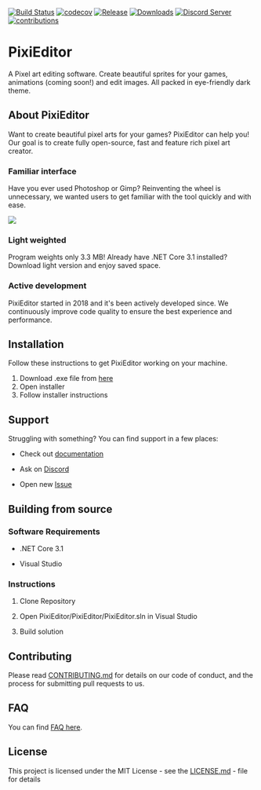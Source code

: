 [![Build Status](https://img.shields.io/azure-devops/build/flabbet/PixiEditor/6/master)](https://dev.azure.com/flabbet/PixiEditor/_build?definitionId=6) 
[![codecov](https://codecov.io/gh/PixiEditor/PixiEditor/branch/master/graph/badge.svg)](https://codecov.io/gh/PixiEditor/PixiEditor)
[![Release](https://img.shields.io/github/v/release/flabbet/PixiEditor)](https://github.com/flabbet/PixiEditor/releases) 
[![Downloads](https://img.shields.io/github/downloads/PixiEditor/PixiEditor/total)](https://github.com/flabbet/PixiEditor/releases)
[![Discord Server](https://badgen.net/badge/discord/join%20chat/7289DA?icon=discord)](https://discord.gg/qSRMYmq) 
[![contributions](https://img.shields.io/badge/contributions-open-brightgreen)](https://github.com/flabbet/PixiEditor/pulls)


# PixiEditor

A Pixel art editing software. Create beautiful sprites for your games, animations (coming soon!) and edit images. All packed in eye-friendly dark theme.

## About PixiEditor

Want to create beautiful pixel arts for your games? PixiEditor can help you! Our goal is to create fully open-source, fast and feature rich pixel art creator. 

### Familiar interface

Have you ever used Photoshop or Gimp? Reinventing the wheel is unnecessary, we wanted users to get familiar with the tool quickly and with ease. 

![](https://github.com/flabbet/PixiEditor/blob/master/Screenshot.png)



### Light weighted

Program weights only 3.3 MB! Already have .NET Core 3.1 installed? Download light version and enjoy saved space.

### Active development

PixiEditor started in 2018 and it's been actively developed since. We continuously improve code quality to ensure the best experience and performance.



## Installation

Follow these instructions to get PixiEditor working on your machine.

1. Download .exe file from [here](https://github.com/flabbet/PixiEditor/releases)
2. Open installer
3. Follow installer instructions



## Support

Struggling with something? You can find support in a few places:

* Check out [documentation](https://github.com/flabbet/PixiEditor/wiki)

* Ask on [Discord](https://discord.gg/qSRMYmq)
* Open new [Issue](https://github.com/flabbet/PixiEditor/issues)



## Building from source

### Software Requirements

* .NET Core 3.1

* Visual Studio

### Instructions

1. Clone Repository

2. Open PixiEditor/PixiEditor/PixiEditor.sln in Visual Studio

3. Build solution

## Contributing 

Please read [CONTRIBUTING.md](https://github.com/flabbet/PixiEditor/blob/master/CONTRIBUTING.md) for details on our code of conduct, and the process for submitting pull requests to us.

## FAQ

You can find [FAQ here](https://github.com/PixiEditor/PixiEditor/wiki/FAQ).

## License

This project is licensed under the MIT License - see the [LICENSE.md](https://github.com/flabbet/PixiEditor/blob/master/LICENSE) - file for details
